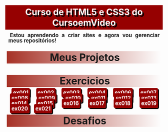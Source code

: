 <style>
    h1{
        margin:0px;
        padding:0px;
        background-color: transparent;
        color:transparent;
    }
    a{
        margin:0px;
        padding:0px;
        background-color: transparent;
        color:transparent;
    }
h1.titulo {
        background-color: #960101;
        color: white;
        padding: 5px;
        text-align: center;
        text-shadow: 5px 5px 0px black;
    }
    h2 {
        background-image: linear-gradient(to right, #A63126 , transparent );
        margin: 5px;
        text-indent: 5px;
        font-weight: bolder;
        font-size: xx-large;
        text-align: center;
    }
    p {
        text-indent: 5px;
        font-size: larger;
        font-weight: bolder;
        margin: 5px 5px;
        padding: 5px;
        text-align: justify;
        line-height: 1em;
    }
    a.link {
        background-color: #960101;
        text-decoration: none;
        color: white;
        font-weight: bold;
        margin: 5px;
        border-radius: 5px;
        padding: 5px;
        box-shadow:3px 3px 0px black;
    }
    a.link:hover {
        background-color: #A63126;
        box-shadow: inset 3px 3px 0px black;
    }
</style>
 <h1 class=titulo>Curso de HTML5 e CSS3 do CursoemVideo</h1>

<p>Estou aprendendo a criar sites e agora vou gerenciar meus repositórios!<p>

<h2>Meus Projetos</h2>

<a href="https://arthurrodrigues1.github.io/NailsAnaCirino/" target= _blank>Nails Ana Cirino</a>

<h2>Exercicios</h2>

<a href="https://arthurrodrigues1.github.io/estudos/exercicios/ex001/" target= _blank class=link>ex001</a>
<a href="https://arthurrodrigues1.github.io/estudos/exercicios/ex002/" target= _blank class=link>ex002</a>
<a href="https://arthurrodrigues1.github.io/estudos/exercicios/ex003/" target= _blank class=link>ex003</a>
<a href="https://arthurrodrigues1.github.io/estudos/exercicios/ex004/" target= _blank class=link>ex004</a>
<a href="https://arthurrodrigues1.github.io/estudos/exercicios/ex006/" target= _blank class=link>ex006</a>
<a href="https://arthurrodrigues1.github.io/estudos/exercicios/ex007/" target= _blank class=link>ex007</a>
<a href="https://arthurrodrigues1.github.io/estudos/exercicios/ex008/" target= _blank class=link>ex008</a>
<a href="https://arthurrodrigues1.github.io/estudos/exercicios/ex009/" target= _blank class=link>ex009</a>
<a href="https://arthurrodrigues1.github.io/estudos/exercicios/ex010/" target= _blank class=link>ex010</a>
<a href="https://arthurrodrigues1.github.io/estudos/exercicios/ex011/" target= _blank class=link>ex011</a>
<a href="https://arthurrodrigues1.github.io/estudos/exercicios/ex012/" target= _blank class=link>ex012</a>
<a href="https://arthurrodrigues1.github.io/estudos/exercicios/ex013/" target= _blank class=link>ex013</a>
<a href="https://arthurrodrigues1.github.io/estudos/exercicios/ex014/" target= _blank class=link>ex014</a>
<a href="https://arthurrodrigues1.github.io/estudos/exercicios/ex015/" target= _blank class=link>ex015</a>
<a href="https://arthurrodrigues1.github.io/estudos/exercicios/ex016/" target= _blank class=link>ex016</a>
<a href="https://arthurrodrigues1.github.io/estudos/exercicios/ex017/" target= _blank class=link>ex017</a>
<a href="https://arthurrodrigues1.github.io/estudos/exercicios/ex018/" target= _blank class=link>ex018</a>
<a href="https://arthurrodrigues1.github.io/estudos/exercicios/ex019/" target= _blank class=link>ex019</a>
<a href="https://arthurrodrigues1.github.io/estudos/exercicios/ex020/" target= _blank class=link>ex020</a>
<a href="https://arthurrodrigues1.github.io/estudos/exercicios/ex021/" target= _blank class=link>ex021</a>

<h2>Desafios</h2>

<a href="https://arthurrodrigues1.github.io/estudos/desafios/d001/" target= _blank>d001</a>
<a href="https://arthurrodrigues1.github.io/estudos/desafios/d002/" target= _blank>d002</a>
<a href="https://arthurrodrigues1.github.io/estudos/desafios/d003/" target= _blank>d003</a>
<a href="https://arthurrodrigues1.github.io/estudos/desafios/d004/" target= _blank>d004</a>
<a href="https://arthurrodrigues1.github.io/estudos/desafios/d005/" target= _blank>d005</a>
<a href="https://arthurrodrigues1.github.io/estudos/desafios/d006/" target= _blank>d006</a>
<a href="https://arthurrodrigues1.github.io/estudos/desafios/d007/" target= _blank>d007</a>
<a href="https://arthurrodrigues1.github.io/estudos/desafios/d008/" target= _blank>d008</a>
<a href="https://arthurrodrigues1.github.io/estudos/desafios/d009/" target= _blank>d009</a>
<a href="https://arthurrodrigues1.github.io/estudos/desafios/d010/" target= _blank>d010</a>
